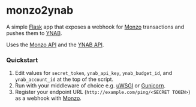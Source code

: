 # monzo2ynab

A simple [Flask](http://flask.pocoo.org) app that exposes a webhook for [Monzo](https://) transactions and pushes them to [YNAB]().

Uses the [Monzo API](https://monzo.com/docs/#webhooks) and the [YNAB API](https://api.youneedabudget.com).

### Quickstart

1. Edit values for `secret_token`, `ynab_api_key`, `ynab_budget_id`, and `ynab_account_id` at the top of the script.
2. Run with your middleware of choice e.g. [uWSGI](http://projects.unbit.it/uwsgi) or [Gunicorn](http://gunicorn.org).
3. Register your endpoint URL (`http://example.com/ping/<SECRET TOKEN>`) as a webhook with [Monzo](https://developers.monzo.com).